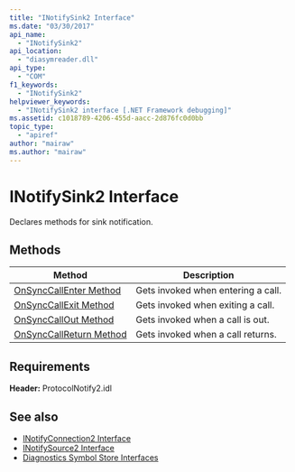 ```yaml
---
title: "INotifySink2 Interface"
ms.date: "03/30/2017"
api_name: 
  - "INotifySink2"
api_location: 
  - "diasymreader.dll"
api_type: 
  - "COM"
f1_keywords: 
  - "INotifySink2"
helpviewer_keywords: 
  - "INotifySink2 interface [.NET Framework debugging]"
ms.assetid: c1018789-4206-455d-aacc-2d876fc0d0bb
topic_type: 
  - "apiref"
author: "mairaw"
ms.author: "mairaw"
---
```

# INotifySink2 Interface
Declares methods for sink notification.  
  
## Methods  
  
|Method|Description|  
|------------|-----------------|  
|[OnSyncCallEnter Method](../../../../docs/framework/unmanaged-api/diagnostics/inotifysink2-onsynccallenter-method.md)|Gets invoked when entering a call.|  
|[OnSyncCallExit Method](../../../../docs/framework/unmanaged-api/diagnostics/inotifysink2-onsynccallexit-method.md)|Gets invoked when exiting a call.|  
|[OnSyncCallOut Method](../../../../docs/framework/unmanaged-api/diagnostics/inotifysink2-onsynccallout-method.md)|Gets invoked when a call is out.|  
|[OnSyncCallReturn Method](../../../../docs/framework/unmanaged-api/diagnostics/inotifysink2-onsynccallreturn-method.md)|Gets invoked when a call returns.|  
  
## Requirements  
 **Header:** ProtocolNotify2.idl  
  
## See also
- [INotifyConnection2 Interface](../../../../docs/framework/unmanaged-api/diagnostics/inotifyconnection2-interface.md)
- [INotifySource2 Interface](../../../../docs/framework/unmanaged-api/diagnostics/inotifysource2-interface.md)
- [Diagnostics Symbol Store Interfaces](../../../../docs/framework/unmanaged-api/diagnostics/diagnostics-symbol-store-interfaces.md)
